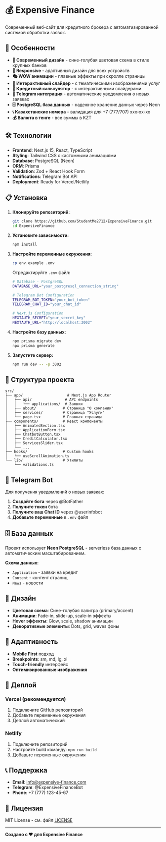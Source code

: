 # 💰 Expensive Finance

Современный веб-сайт для кредитного брокера с автоматизированной системой обработки заявок.

## 🚀 Особенности

- **🎨 Современный дизайн** - сине-голубая цветовая схема в стиле крупных банков
- **📱 Responsive** - адаптивный дизайн для всех устройств
- **🎭 WOW анимации** - плавные эффекты при скролле страницы
- **🎠 Интерактивный слайдер** - с тематическими изображениями услуг
- **🧮 Кредитный калькулятор** - с интерактивными слайдерами
- **🤖 Telegram интеграция** - автоматические уведомления о новых заявках
- **🗄️ PostgreSQL база данных** - надежное хранение данных через Neon
- **📞 Казахстанские номера** - валидация для +7 (777/707) xxx-xx-xx
- **💰 Валюта в тенге** - все суммы в KZT

## 🛠️ Технологии

- **Frontend**: Next.js 15, React, TypeScript
- **Styling**: Tailwind CSS с кастомными анимациями
- **Database**: PostgreSQL (Neon)
- **ORM**: Prisma
- **Validation**: Zod + React Hook Form
- **Notifications**: Telegram Bot API
- **Deployment**: Ready for Vercel/Netlify

## 📋 Установка

1. **Клонируйте репозиторий:**
   ```bash
   git clone https://github.com/StudentMe2712/ExpensiveFinance.git
   cd ExpensiveFinance
   ```

2. **Установите зависимости:**
   ```bash
   npm install
   ```

3. **Настройте переменные окружения:**
   ```bash
   cp env.example .env
   ```
   
   Отредактируйте `.env` файл:
   ```bash
   # Database - PostgreSQL
   DATABASE_URL="your_postgresql_connection_string"
   
   # Telegram Bot Configuration
   TELEGRAM_BOT_TOKEN="your_bot_token"
   TELEGRAM_CHAT_ID="your_chat_id"
   
   # Next.js Configuration
   NEXTAUTH_SECRET="your_secret_key"
   NEXTAUTH_URL="http://localhost:3002"
   ```

4. **Настройте базу данных:**
   ```bash
   npx prisma migrate dev
   npx prisma generate
   ```

5. **Запустите сервер:**
   ```bash
   npm run dev -- -p 3002
   ```

## 🎯 Структура проекта

```
src/
├── app/                    # Next.js App Router
│   ├── api/               # API endpoints
│   │   └── applications/  # Заявки
│   ├── about/            # Страница "О компании"
│   ├── services/         # Страница "Услуги"
│   └── page.tsx          # Главная страница
├── components/           # React компоненты
│   ├── AnimatedSection.tsx
│   ├── ApplicationForm.tsx
│   ├── ChatbotButton.tsx
│   ├── CreditCalculator.tsx
│   ├── ServicesSlider.tsx
│   └── ...
├── hooks/                # Custom hooks
│   └── useScrollAnimation.ts
└── lib/                  # Утилиты
    └── validations.ts
```

## 🤖 Telegram Bot

Для получения уведомлений о новых заявках:

1. **Создайте бота** через @BotFather
2. **Получите токен** бота
3. **Получите ваш Chat ID** через @userinfobot
4. **Добавьте переменные** в `.env` файл

## 🗄️ База данных

Проект использует **Neon PostgreSQL** - serverless база данных с автоматическим масштабированием.

**Схема данных:**
- `Application` - заявки на кредит
- `Content` - контент страниц
- `News` - новости

## 🎨 Дизайн

- **Цветовая схема**: Сине-голубая палитра (primary/accent)
- **Анимации**: Fade-in, slide-up, scale-in эффекты
- **Hover эффекты**: Glow, scale, shadow анимации
- **Декоративные элементы**: Dots, grid, waves фоны

## 📱 Адаптивность

- **Mobile First** подход
- **Breakpoints**: sm, md, lg, xl
- **Touch-friendly** интерфейс
- **Оптимизированные изображения**

## 🚀 Деплой

### Vercel (рекомендуется)
1. Подключите GitHub репозиторий
2. Добавьте переменные окружения
3. Деплой автоматический

### Netlify
1. Подключите репозиторий
2. Настройте build команду: `npm run build`
3. Добавьте переменные окружения

## 📞 Поддержка

- **Email**: info@expensive-finance.com
- **Telegram**: @ExpensiveFinanceBot
- **Phone**: +7 (777) 123-45-67

## 📄 Лицензия

MIT License - см. файл [LICENSE](LICENSE)

---

**Создано с ❤️ для Expensive Finance**